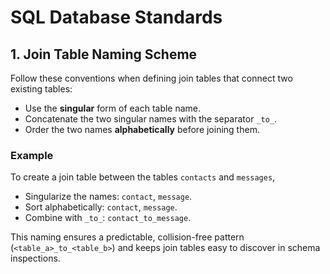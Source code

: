 # SQL Database Standards

## 1. Join Table Naming Scheme

Follow these conventions when defining join tables that connect two existing tables:

- Use the **singular** form of each table name.
- Concatenate the two singular names with the separator `_to_`.
- Order the two names **alphabetically** before joining them.

### Example

To create a join table between the tables `contacts` and `messages`,

- Singularize the names: `contact`, `message`.
- Sort alphabetically: `contact`, `message`.
- Combine with `_to_`: `contact_to_message`.

This naming ensures a predictable, collision-free pattern (`<table_a>_to_<table_b>`) and keeps join tables easy to discover in schema inspections.
